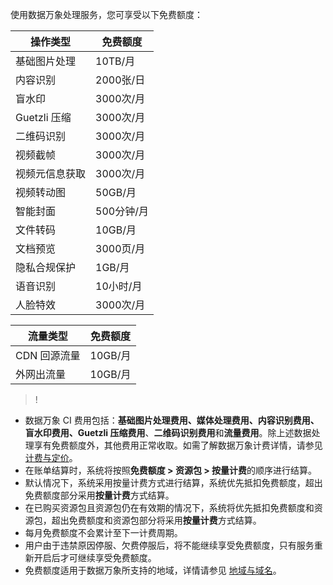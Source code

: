 使用数据万象处理服务，您可享受以下免费额度：

| 操作类型    | 免费额度    |
| ----------- | ----------- |
| 基础图片处理    | 10TB/月   |
| 内容识别    | 2000张/日 |
| 盲水印      | 3000次/月 |
| Guetzli 压缩 | 3000次/月 |
| 二维码识别   |  3000次/月 |
| 视频截帧       | 3000次/月 |
| 视频元信息获取 | 3000次/月 |
| 视频转动图     | 50GB/月   |
| 智能封面      |  500分钟/月  |
| 文件转码   |    10GB/月   |
|文档预览      |  3000页/月  |
|  隐私合规保护      |     1GB/月  |
|语音识别	    |   10小时/月   |
|  人脸特效  | 3000次/月   |

|流量类型 |  免费额度|
|---|----|
|CDN 回源流量|10GB/月|
|外网出流量|10GB/月|

>!
- 数据万象 CI 费用包括：**基础图片处理费用、媒体处理费用、内容识别费用、盲水印费用、Guetzli 压缩费用**、**二维码识别费用**和**流量费用**。除上述数据处理享有免费额度外，其他费用正常收取。如需了解数据万象计费详情，请参见 [计费与定价](https://cloud.tencent.com/document/product/460/6970)。
- 在账单结算时，系统将按照**免费额度 > 资源包 > 按量计费**的顺序进行结算。
 - 默认情况下，系统采用按量计费方式进行结算，系统优先抵扣免费额度，超出免费额度部分采用**按量计费**方式结算。
 - 在已购买资源包且资源包仍在有效期的情况下，系统将优先抵扣免费额度和资源包，超出免费额度和资源包部分将采用**按量计费**方式结算。
- 每月免费额度不会累计至下一计费周期。
- 用户由于违禁原因停服、欠费停服后，将不能继续享受免费额度，只有服务重新开启后才可继续享受免费额度。
- 免费额度适用于数据万象所支持的地域，详情请参见 [地域与域名](https://cloud.tencent.com/document/product/460/31066)。



